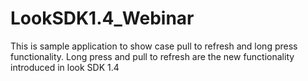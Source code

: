 # LookSDK1.4_Webinar

This is sample application to show case pull to refresh and long press functionality. Long press and pull to refresh are the new functionality introduced in look SDK 1.4
